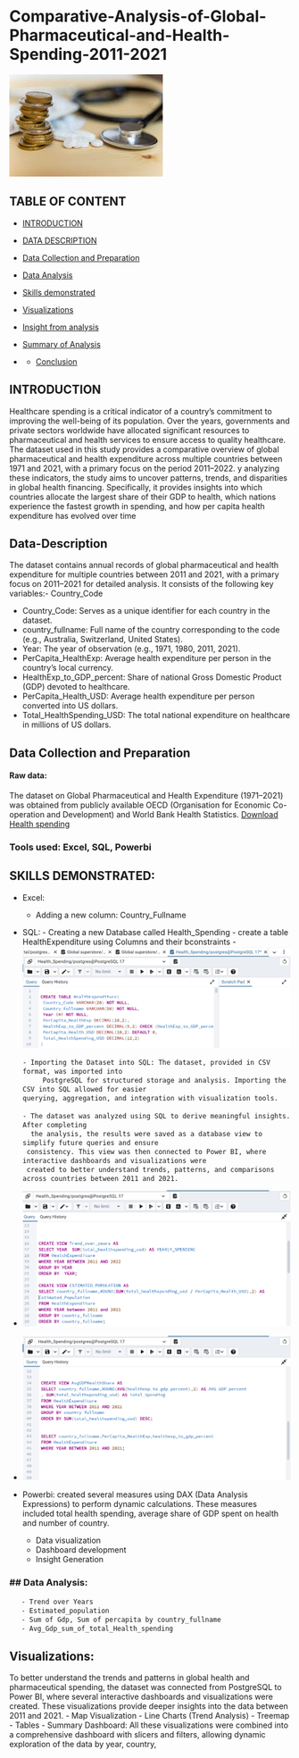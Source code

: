 # Comparative-Analysis-of-Global-Pharmaceutical-and-Health-Spending-2011-2021

![Health](mym.jpeg)


## TABLE OF CONTENT

- [INTRODUCTION](#Introduction)

- [DATA DESCRIPTION](#Data-Description)

- [Data Collection and Preparation ](#Data-Collection-and-Preparation)

- [Data Analysis](#Data-Analysis)

- [Skills demonstrated](#Skills-demonstrated)

- [Visualizations](#Visualizations)

- [Insight from analysis](#Insight-from-analysis)

- [Summary of Analysis](#Summary-of-Analysis)

- - [Conclusion](#Conclusion)

## INTRODUCTION
Healthcare spending is a critical indicator of a country’s commitment to improving the well-being of its population. Over the years, governments and private sectors worldwide have allocated significant resources to pharmaceutical and health services to ensure access to quality healthcare. The dataset used in this study provides a comparative overview of global pharmaceutical and health expenditure across multiple countries between 1971 and 2021, with a primary focus on the period 2011–2022.
y analyzing these indicators, the study aims to uncover patterns, trends, and disparities in global health financing. Specifically, it provides insights into which countries allocate the largest share of their GDP to health, which nations experience the fastest growth in spending, and how per capita health expenditure has evolved over time

## Data-Description
The dataset contains annual records of global pharmaceutical and health expenditure for multiple countries between 2011 and 2021, with a primary focus on 2011–2021 for detailed analysis. It consists of the following key variables:- Country_Code
- Country_Code: Serves as a unique identifier for each country in the dataset.
- country_fullname: Full name of the country corresponding to the code (e.g., Australia, Switzerland, United States).
- Year: The year of observation (e.g., 1971, 1980, 2011, 2021).
- PerCapita_HealthExp: Average health expenditure per person in the country’s local currency.
- HealthExp_to_GDP_percent: Share of national Gross Domestic Product (GDP) devoted to healthcare.
- PerCapita_Health_USD: Average health expenditure per person converted into US dollars.
- Total_HealthSpending_USD: The total national expenditure on healthcare in millions of US dollars.

## Data Collection and Preparation 
#### Raw data:
The dataset on Global Pharmaceutical and Health Expenditure (1971–2021) was obtained from publicly available OECD (Organisation for Economic Co-operation and Development) and World Bank Health Statistics.
[Download Health spending](data_SQL.csv)

### Tools used: Excel, SQL, Powerbi

## SKILLS DEMONSTRATED:
 - Excel:
    - Adding a new column: Country_Fullname
 - SQL:
       -  Creating a new Database called Health_Spending
       -  create a table HealthExpenditure using Columns and their bconstraints
        - ![Health](Creat.png)
   
       - Importing the Dataset into SQL: The dataset, provided in CSV format, was imported into
            PostgreSQL for structured storage and analysis. Importing the CSV into SQL allowed for easier
       querying, aggregation, and integration with visualization tools.
   
       - The dataset was analyzed using SQL to derive meaningful insights. After completing
         the analysis, the results were saved as a database view to simplify future queries and ensure
        consistency. This view was then connected to Power BI, where interactive dashboards and visualizations were
        created to better understand trends, patterns, and comparisons across countries between 2011 and 2021.
   
  - ![Health1](anal1.png)
   
  - ![Health2](anal2.png)
   



   
 - Powerbi: created several measures using DAX (Data Analysis Expressions) to perform dynamic calculations. These measures included  total health spending, average share of GDP spent on health and number of country.
      - Data visualization 
      - Dashboard development 
      - Insight Generation 
       
### ## Data Analysis:
       - Trend over Years
       - Estimated_population
       - Sum of Gdp, Sum of percapita by country_fullname
       - Avg_Gdp_sum_of_total_Health_spending

## Visualizations:
To better understand the trends and patterns in global health and pharmaceutical spending, the dataset was connected from PostgreSQL to Power BI,
where several interactive dashboards and visualizations were created. These visualizations provide deeper insights into the data between 2011 and 2021.
       - Map Visualization
       - Line Charts (Trend Analysis)
       - Treemap
       - Tables
       - Summary Dashboard: All these visualizations were combined into a comprehensive dashboard with slicers and filters, allowing dynamic exploration of the data by year, country,



